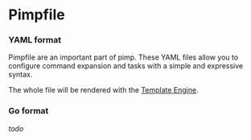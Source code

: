 # Pimpfile

### YAML format

Pimpfile are an important part of pimp. These YAML files allow you to configure command expansion and tasks with a simple and expressive syntax.

The whole file will be rendered with the [Template Engine](template-engine.md).

### Go format

_todo_

